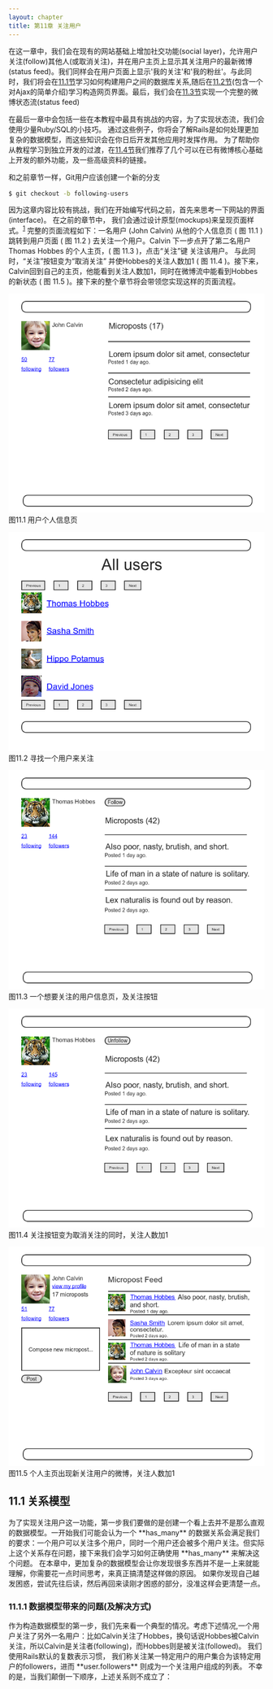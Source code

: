 ```yaml
---
layout: chapter
title: 第11章 关注用户
---
```

在这一章中，我们会在现有的网站基础上增加社交功能(social layer)，允许用户关注(follow)其他人(或取消关注)，并在用户主页上显示其关注用户的最新微博(status feed)。我们同样会在用户页面上显示'我的关注'和'我的粉丝'。与此同时，我们将会在[11.1节]()学习如何构建用户之间的数据库关系,随后在[11.2节]()(包含一个对Ajax的简单介绍)学习构造网页界面。最后，我们会在[11.3节]()实现一个完整的微博状态流(status feed)

在最后一章中会包括一些在本教程中最具有挑战的内容，为了实现状态流，我们会使用少量Ruby/SQL的小技巧。 通过这些例子，你将会了解Rails是如何处理更加复杂的数据模型，而这些知识会在你日后开发其他应用时发挥作用。 为了帮助你从教程学习到独立开发的过渡，在[11.4节]()我们推荐了几个可以在已有微博核心基础上开发的额外功能，及一些高级资料的链接。

和之前章节一样，Git用户应该创建一个新的分支


```sh
$ git checkout -b following-users
```

因为这章内容比较有挑战，我们在开始编写代码之前，首先来思考一下网站的界面(interface)。 在之前的章节中， 我们会通过设计原型(mockups)来呈现页面样式。<sup>[1](#fn-1)</sup> 完整的页面流程如下：一名用户 (John Calvin) 从他的个人信息页 ( 图 11.1 ) 跳转到用户页面 ( 图 11.2 ) 去关注一个用户。Calvin 下一步点开了第二名用户 Thomas Hobbes 的个人主页，( 图 11.3 )，点击“关注”键 关注该用户。 与此同时，“关注”按钮变为“取消关注” 并使Hobbes的关注人数加1 ( 图 11.4 )。接下来，Calvin回到自己的主页，他能看到关注人数加1，同时在微博流中能看到Hobbes的新状态 ( 图 11.5 )。接下来的整个章节将会带领您实现这样的页面流程。

![profile_mockup_profile_name_bootstrap](assets/images/figures/page_flow_profile_mockup_bootstrap.png)
图11.1 用户个人信息页


![profile_mockup_profile_name_bootstrap](assets/images/figures/page_flow_user_index_mockup_bootstrap.png)
图11.2 寻找一个用户来关注


![profile_mockup_profile_name_bootstrap](assets/images/figures/page_flow_other_profile_follow_button_mockup_bootstrap.png)
图11.3 一个想要关注的用户信息页，及关注按钮


![profile_mockup_profile_name_bootstrap](assets/images/figures/page_flow_other_profile_unfollow_button_mockup_bootstrap.png)
图11.4 关注按钮变为取消关注的同时，关注人数加1


![profile_mockup_profile_name_bootstrap](assets/images/figures/page_flow_home_page_feed_mockup_bootstrap.png)
图11.5 个人主页出现新关注用户的微博，关注人数加1

<h2 id="sec-6-1">11.1 关系模型</h2>
为了实现关注用户这一功能，第一步我们要做的是创建一个看上去并不是那么直观的数据模型。一开始我们可能会认为一个 **has_many** 的数据关系会满足我们的要求：一个用户可以关注多个用户，同时一个用户还会被多个用户关注。但实际上这个关系存在问题，接下来我们会学习如何正确使用 **has_many** 来解决这个问题。 在本章中，更加复杂的数据模型会让你发现很多东西并不是一上来就能理解，你需要花一点时间思考，来真正搞清楚这样做的原因。 如果你发现自己越发困惑，尝试先往后读，然后再回来读刚才困惑的部分，没准这样会更清楚一点。

<h3 id="sec-6-1">11.1.1 数据模型带来的问题(及解决方式) </h3>
作为构造数据模型的第一步，我们先来看一个典型的情况。考虑下述情况,一个用户关注了另外一名用户：比如Calvin关注了Hobbes，换句话说Hobbes被Calvin关注，所以Calvin是关注者(following)，而Hobbes则是被关注(followed)。 我们使用Rails默认的复数表示习惯， 我们称关注某一特定用户的用户集合为该特定用户的followers，进而 **user.followers** 则成为一个关注用户组成的列表。 不幸的是，当我们颠倒一下顺序，上述关系则不成立了： 










